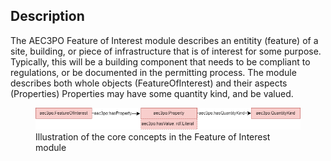 ## Description

The AEC3PO Feature of Interest module describes an entitity (feature) of a site, building, or piece of infrastructure that is of interest for some purpose. 
Typically, this will be a building component that needs to be compliant to regulations, or be documented in the permitting process.
The module describes both whole objects (FeatureOfInterest) and their aspects (Properties) 
Properties may have some quantity kind, and be valued. 


<figure>
  <img src="diagrams/aec3po-feature_of_interest.png" alt="Illustration of the core concepts in the Feature of Interest module" />
  <figcaption>Illustration of the core concepts in the Feature of Interest module</figcaption>
</figure>

